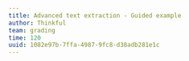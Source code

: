 ```yaml
---
title: Advanced text extraction - Guided example
author: Thinkful
team: grading
time: 120
uuid: 1082e97b-7ffa-4987-9fc8-d38adb281e1c
---
```


<jupyter notebook-name="6.4.5 Guided Example - Advanced Topic Extraction"  course-code="DSBC" />

